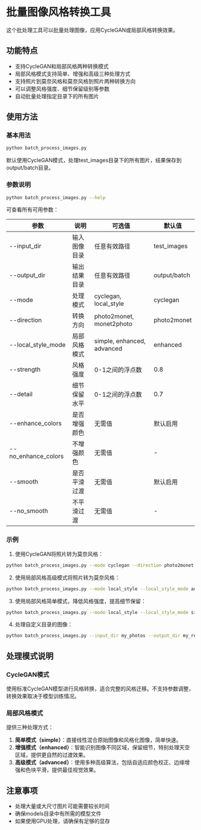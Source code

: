 # 批量图像风格转换工具

这个批处理工具可以批量处理图像，应用CycleGAN或局部风格转换效果。

## 功能特点

- 支持CycleGAN和局部风格两种转换模式
- 局部风格模式支持简单、增强和高级三种处理方式
- 支持照片到莫奈风格和莫奈风格到照片两种转换方向
- 可以调整风格强度、细节保留级别等参数
- 自动批量处理指定目录下的所有图片

## 使用方法

### 基本用法

```bash
python batch_process_images.py
```

默认使用CycleGAN模式，处理test_images目录下的所有图片，结果保存到output/batch目录。

### 参数说明

```bash
python batch_process_images.py --help
```

可查看所有可用参数：

| 参数 | 说明 | 可选值 | 默认值 |
|------|------|--------|--------|
| --input_dir | 输入图像目录 | 任意有效路径 | test_images |
| --output_dir | 输出结果目录 | 任意有效路径 | output/batch |
| --mode | 处理模式 | cyclegan, local_style | cyclegan |
| --direction | 转换方向 | photo2monet, monet2photo | photo2monet |
| --local_style_mode | 局部风格模式 | simple, enhanced, advanced | enhanced |
| --strength | 风格强度 | 0-1之间的浮点数 | 0.8 |
| --detail | 细节保留水平 | 0-1之间的浮点数 | 0.7 |
| --enhance_colors | 是否增强颜色 | 无需值 | 默认启用 |
| --no_enhance_colors | 不增强颜色 | 无需值 | - |
| --smooth | 是否平滑过渡 | 无需值 | 默认启用 |
| --no_smooth | 不平滑过渡 | 无需值 | - |

### 示例

1. 使用CycleGAN将照片转为莫奈风格：

```bash
python batch_process_images.py --mode cyclegan --direction photo2monet
```

2. 使用局部风格高级模式将照片转为莫奈风格：

```bash
python batch_process_images.py --mode local_style --local_style_mode advanced --direction photo2monet
```

3. 使用局部风格简单模式，降低风格强度，提高细节保留：

```bash
python batch_process_images.py --mode local_style --local_style_mode simple --strength 0.6 --detail 0.9
```

4. 处理自定义目录的图像：

```bash
python batch_process_images.py --input_dir my_photos --output_dir my_results
```

## 处理模式说明

### CycleGAN模式

使用标准CycleGAN模型进行风格转换，适合完整的风格迁移。不支持参数调整，转换效果取决于模型训练情况。

### 局部风格模式

提供三种处理方式：

1. **简单模式（simple）**：直接线性混合原始图像和风格化图像，简单快速。
2. **增强模式（enhanced）**：智能识别图像不同区域，保留细节，特别处理天空区域，提供更自然的过渡效果。
3. **高级模式（advanced）**：使用多种高级算法，包括自适应颜色校正、边缘增强和色块平滑，提供最佳视觉效果。

## 注意事项

- 处理大量或大尺寸图片可能需要较长时间
- 确保models目录中有所需的模型文件
- 如果使用GPU处理，请确保有足够的显存 